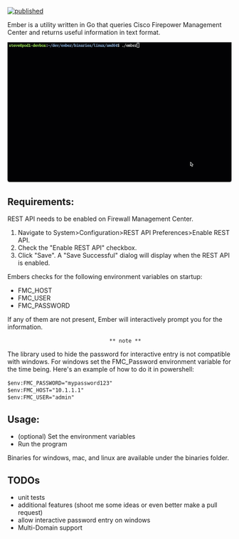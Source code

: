[![published](https://static.production.devnetcloud.com/codeexchange/assets/images/devnet-published.svg)](https://developer.cisco.com/codeexchange/github/repo/srmcnutt/ember)

Ember is a utility written in Go that queries Cisco Firepower Management Center and returns useful information in text format.

![Ember Demo](images/ember_demo.gif)

## Requirements:
REST API needs to be enabled on Firewall Management Center.
   1. Navigate to System>Configuration>REST API Preferences>Enable REST API.
   2. Check the "Enable REST API" checkbox.
   3. Click "Save". A "Save Successful" dialog will display when the REST API is enabled.

Embers checks for the following environment variables on startup:
- FMC_HOST
- FMC_USER
- FMC_PASSWORD

If any of them are not present, Ember will interactively prompt you for the information.

                                    ** note **
The library used to hide the password for interactive entry is not compatible with windows. 
For windows set the FMC_Password environment variable for the time being.  Here's an example of how to do it in powershell:

```
$env:FMC_PASSWORD="mypassword123"
$env:FMC_HOST="10.1.1.1"
$env:FMC_USER="admin"
```



## Usage:
- (optional) Set the environment variables
- Run the program

Binaries for windows, mac, and linux are available under the binaries folder.

## TODOs
- unit tests
- additional features (shoot me some ideas or even better make a pull request)
- allow interactive password entry on windows
- Multi-Domain support






